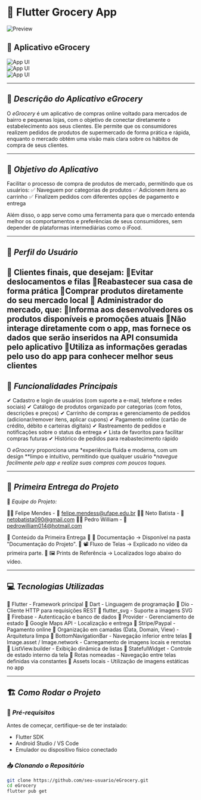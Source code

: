 # 🛒 Flutter Grocery App 

![Preview](/gif.gif)  

## 📱 Aplicativo eGrocery  

![App UI](/ui.png)  
![App UI](/g_0.png)  
![App UI](/g_1.png)  

---

## 📌 *Descrição do Aplicativo eGrocery*  
O *eGrocery* é um aplicativo de compras online voltado para mercados de bairro e pequenas lojas, com o objetivo de conectar diretamente o estabelecimento aos seus clientes. Ele permite que os consumidores realizem pedidos de produtos de supermercado de forma prática e rápida, enquanto o mercado obtém uma visão mais clara sobre os hábitos de compra de seus clientes.  

---

## 🎯 *Objetivo do Aplicativo*  
Facilitar o processo de compra de produtos de mercado, permitindo que os usuários:
✅ Naveguem por categorias de produtos
✅ Adicionem itens ao carrinho
✅ Finalizem pedidos com diferentes opções de pagamento e entrega

Além disso, o app serve como uma ferramenta para que o mercado entenda melhor os comportamentos e preferências de seus consumidores, sem depender de plataformas intermediárias como o iFood. 

---

## 👥 *Perfil do Usuário*  
🔹 Clientes finais, que desejam:
    🔹Evitar deslocamentos e filas
    🔹Reabastecer sua casa de forma prática
    🔹Comprar produtos diretamente do seu mercado local
🔹 Administrador do mercado, que:
    🔹Informa aos desenvolvedores os produtos disponíveis e promoções atuais
    🔹Não interage diretamente com o app, mas fornece os dados que serão inseridos na API consumida pelo aplicativo
    🔹Utiliza as informações geradas pelo uso do app para conhecer melhor seus clientes  
---

## 🚀 *Funcionalidades Principais*  

✔ Cadastro e login de usuários (com suporte a e-mail, telefone e redes sociais)
✔ Catálogo de produtos organizado por categorias (com fotos, descrições e preços)
✔ Carrinho de compras e gerenciamento de pedidos (adicionar/remover itens, aplicar cupons)
✔ Pagamento online (cartão de crédito, débito e carteiras digitais)
✔ Rastreamento de pedidos e notificações sobre o status da entrega
✔ Lista de favoritos para facilitar compras futuras
✔ Histórico de pedidos para reabastecimento rápido 

O *eGrocery* proporciona uma *experiência fluida e moderna, com um design **limpo e intuitivo, permitindo que qualquer usuário **navegue facilmente pelo app e realize suas compras com poucos toques.*  

---

## 📌 *Primeira Entrega do Projeto*  

📌 *Equipe do Projeto:*  

👨‍💻 Felipe Mendes - 📩 felipe.mendess@ufape.edu.br
👨‍💻 Neto Batista - 📩 netobatista090@gmail.com
👨‍💻 Pedro William - 📩 pedrowilliam014@hotmail.com

📂 Conteúdo da Primeira Entrega
📄 📑 Documentação → Disponível na pasta "Documentação do Projeto".
🎥 📽️ Fluxo de Telas → Explicado no vídeo da primeira parte.
📸 🖼️ Prints de Referência → Localizados logo abaixo do vídeo. 

---

## 💻 *Tecnologias Utilizadas*  
🔹 Flutter - Framework principal
🔹 Dart - Linguagem de programação
🔹 Dio - Cliente HTTP para requisições REST
🔹 flutter_svg - Suporte a imagens SVG
🔹 Firebase - Autenticação e banco de dados
🔹 Provider - Gerenciamento de estado
🔹 Google Maps API - Localização e entrega
🔹 Stripe/Paypal - Pagamento online
🔹 Organização em camadas (Data, Domain, View) - Arquitetura limpa
🔹 BottomNavigationBar - Navegação inferior entre telas
🔹 Image.asset / Image.network - Carregamento de imagens locais e remotas
🔹 ListView.builder - Exibição dinâmica de listas
🔹 StatefulWidget - Controle de estado interno da tela
🔹 Rotas nomeadas - Navegação entre telas definidas via constantes
🔹 Assets locais - Utilização de imagens estáticas no app

---

## 🏗 *Como Rodar o Projeto*  

### 🔧 *Pré-requisitos*  
Antes de começar, certifique-se de ter instalado:  
- Flutter SDK  
- Android Studio / VS Code  
- Emulador ou dispositivo físico conectado  

### 📥 *Clonando o Repositório*  
```bash
git clone https://github.com/seu-usuario/eGrocery.git
cd eGrocery
flutter pub get
